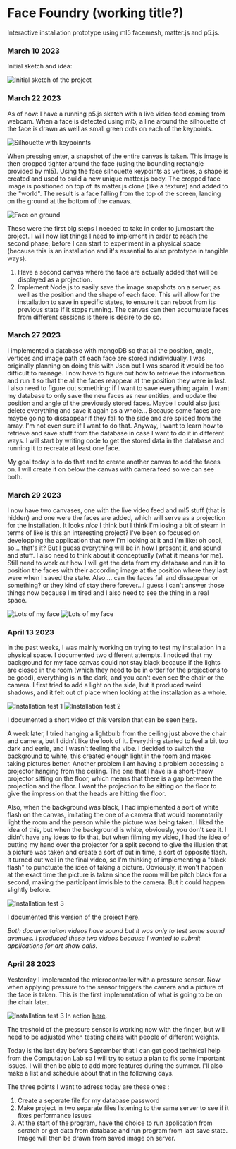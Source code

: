 # Face Foundry (working title?)
Interactive installation prototype using ml5 facemesh, matter.js and p5.js.

### March 10 2023
Initial sketch and idea:

![Initial sketch of the project](public/assets/images/documentation/sketch1.jpg)


### March 22 2023 
As of now: I have a running p5.js sketch with a live video feed coming from webcam. When a face is detected using ml5, a line around the silhouette of the face is drawn as well as small green dots on each of the keypoints. 

![Silhouette with keypoinnts](public/assets/images/documentation/1.jpg)

When pressing enter, a snapshot of the entire canvas is taken. This image is then cropped tighter around the face (using the bounding rectangle provided by ml5). Using the face silhouette keypoints as vertices, a shape is created and used to build a new unique matter.js body. The cropped face image is positioned on top of its matter.js clone (like a texture) and added to the "world". The result is a face falling from the top of the screen, landing on the ground at the bottom of the canvas.

![Face on ground](public/assets/images/documentation/2.jpg)

These were the first big steps I needed to take in order to jumpstart the project. I will now list things I need to implement in order to reach the second phase, before I can start to experiment in a physical space (because this is an installation and it's essential to also prototype in tangible ways). 

1. Have a second canvas where the face are actually added that will be displayed as a projection.
2. Implement Node.js to easily save the image snapshots on a server, as well as the position and the shape of each face. This will allow for the installation to save in specific states, to ensure it can reboot from its previous state if it stops running. The canvas can then accumulate faces from different sessions is there is desire to do so. 

### March 27 2023 

I implemented a database with mongoDB so that all the position, angle, vertices and image path of each face are stored indidividually. I was originally planning on doing this with Json but I was scared it would be too difficult to manage. I now have to figure out how to retrieve the information and run it so that the all the faces reappear at the position they were in last. I also need to figure out something: if I want to save everything again, I want my database to only save the new faces as new entities, and update the position and angle of the previously stored faces. Maybe I could also just delete everything and save it again as a whole... Because some faces are maybe going to dissappear if they fall to the side and are spliced from the array. I'm not even sure if I want to do that. Anyway, I want to learn how to retrieve and save stuff from the database in case I want to do it in different ways. I will start by writing code to get the stored data in the database and running it to recreate at least one face. 

My goal today is to do that and to create another canvas to add the faces on. I will create it on below the canvas with camera feed so we can see both. 

### March 29 2023 

I now have two canvases, one with the live video feed and ml5 stuff (that is hidden) and one were the faces are added, which will serve as a projection for the installation. It looks *nice* I think but I think I'm losing a bit of steam in terms of like is this an interesting project? I've been so focused on developping the application that now I'm looking at it and i'm like: oh cool, so... that's it? But I guess everything will be in how I present it, and sound and stuff. I also need to think about it conceptually (what it means for me). Still need to work out how I will get the data from my database and run it to position the faces with their according image at the position where they last were when I saved the state. Also.... can the faces fall and dissappear or something? or they kind of stay there forever...I guess i can't answer those things now because I'm tired and I also need to see the thing in a real space. 

![Lots of my face](public/assets/images/documentation/3.jpg)
![Lots of my face](public/assets/images/documentation/4.jpg)

### April 13 2023 

In the past weeks, I was mainly working on trying to test my installation in a physical space. I documented two different attempts. I noticed that my background for my face canvas could not stay black because if the lights are closed in the room (which they need to be in order for the projections to be good), everything is in the dark, and you can't even see the chair or the camera. I first tried to add a light on the side, but it produced weird shadows, and it felt out of place when looking at the installation as a whole.

![Installation test 1](public/assets/images/documentation/5.jpg)
![Installation test 2](public/assets/images/documentation/6.jpg)

I documented a short video of this version that can be seen [here](https://www.youtube.com/watch?v=qbS-pHGgWcY).


A week later, I tried hanging a lightbulb from the ceiling just above the chair and camera, but I didn't like the look of it. Everything started to feel a bit too dark and eerie, and I wasn't feeling the vibe. I decided to switch the background to white, this created enough light in the room and makes taking pictures better. Another problem I am having a problem accessing a projector hanging from the ceiling. The one that I have is a short-throw projector sitting on the floor, which means that there is a gap between the projection and the floor. I want the projection to be sitting on the floor to give the impression that the heads are hitting the floor.

Also, when the background was black, I had implemented a sort of white flash on the canvas, imitating the one of a camera that would momentarily light the room and the person while the picture was being taken. I liked the idea of this, but when the background is white, obviously, you don't see it. I didn't have any ideas to fix that, but when filming my video, I had the idea of putting my hand over the projector for a split second to give the illusion that a picture was taken and create a sort of cut in time, a sort of opposite flash. It turned out well in the final video, so I'm thinking of implementing a "black flash" to punctuate the idea of taking a picture. Obviously, it won't happen at the exact time the picture is taken since the room will be pitch black for a second, making the participant invisible to the camera. But it could happen slightly before.

![Installation test 3](public/assets/images/documentation/19.jpg)

I documented this version of the project [here](https://www.youtube.com/watch?v=Cix5-7LAViI).


*Both documentaiton videos have sound but it was only to test some sound avenues. I produced these two videos because I wanted to submit applications for art show calls.*


 ### April 28 2023 

 Yesterday I implemented the microcontroller with a pressure sensor. Now when applying pressure to the sensor triggers the camera and a picture of the face is taken. This is the first implementation of what is going to be on the chair later. 

![Installation test 3](public/assets/images/documentation/19.jpg)
 In action [here](https://youtu.be/xpJZmcdJnHk).

The treshold of the pressure sensor is working now with the finger, but will need to be adjusted when testing chairs with people of different weights. 

Today is the last day before September that I can get good technical help from the Computation Lab so I will try to setup a plan to fix some important issues. I will then be able to add more features during the summer. I'll also make a list and schedule about that in the following days. 

The three points I want to adress today are these ones :

1. Create a seperate file for my database password
2. Make project in two separate files listening to the same server to see if it fixes performance issues
3. At the start of the program, have the choice to run application from scratch or get data from database and run program from last save state. Image will then be drawn from saved image on server.